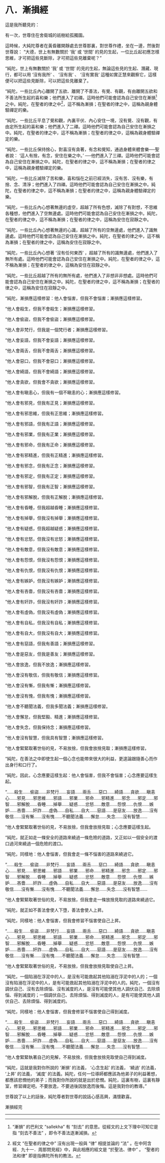# 八．漸損經

這是我所聽見的：

有一次，世尊住在舍衛城的祇樹給孤獨園。

這時候，大純陀尊者在黃昏離開靜處去世尊那裏，對世尊作禮，坐在一邊，然後對世尊說： “大德，世上有無數關於 ‘我’ 或 ‘世間’ 的見的生起，一位比丘起初應怎樣思維，才可把這些見斷除，才可把這些見離棄呢？”

“純陀，世上有無數關於 ‘我’ 或 ‘世間’ 的見的生起，無論這些見的生起、潛藏、現行，都可以用 ‘沒有我所’ 、 ‘沒有我’ 、 ‘沒有實我’ 這種如實正慧來觀察它，這樣便可以把這些見斷除，可以把這些見離棄了。

“純陀，一些比丘內心離開了五欲、離開了不善法，有覺、有觀，有由離開五欲和不善法所生起的喜和樂；他們進入了初禪。這時他們可能會認為自己安住在漸損[^1]之中。純陀，在聖者的律之中[^2]，這不稱為漸損；在聖者的律之中，這稱為親身體驗禪定的樂。

“純陀，一些比丘平息了覺和觀，內裏平伏、內心安住一境，沒有覺、沒有觀，有由定所生起的喜和樂；他們進入了二禪。這時他們可能會認為自己安住在漸損之中。純陀，在聖者的律之中，這不稱為漸損；在聖者的律之中，這稱為親身體驗禪定的樂。

“純陀，一些比丘保持捨心，對喜沒有貪著，有念和覺知，通過身體來體會樂──聖者說： ‘這人有捨，有念，安住在樂之中。’ ──他們進入了三禪。這時他們可能會認為自己安住在漸損之中。純陀，在聖者的律之中，這不稱為漸損；在聖者的律之中，這稱為親身體驗禪定的樂。

“純陀，一些比丘滅除了苦和樂，喜和惱在之前已經消失，沒有苦、沒有樂，有捨、念、清淨；他們進入了四禪。這時他們可能會認為自己安住在漸損之中。純陀，在聖者的律之中，這不稱為漸損；在聖者的律之中，這稱為親身體驗禪定的樂。

“純陀，一些比丘內心想著無邊的虛空，超越了所有色想，滅除了有對想，不思維各種想，他們進入了空無邊處。這時他們可能會認為自己安住在漸損之中。純陀，在聖者的律之中，這不稱為漸損；在聖者的律之中，這稱為安住在寂靜之中。

“純陀，一些比丘內心想著無邊的心識，超越了所有的空無邊處，他們進入了識無邊處。這時他們可能會認為自己安住在漸損之中。純陀，在聖者的律之中，這不稱為漸損；在聖者的律之中，這稱為安住在寂靜之中。

“純陀，一些比丘內心想著 ‘沒有任何東西’ ，超越了所有的識無邊處，他們進入了無所有處。這時他們可能會認為自己安住在漸損之中。純陀，在聖者的律之中，這不稱為漸損；在聖者的律之中，這稱為安住在寂靜之中。

“純陀，一些比丘超越了所有的無所有處，他們進入了非想非非想處。這時他們可能會認為自己安住在漸損之中。純陀，在聖者的律之中，這不稱為漸損；在聖者的律之中，這稱為安住在寂靜之中。

“純陀，漸損應這樣修習：他人會惱害，但我不會惱害；漸損應這樣修習。

“他人會殺生，但我不會殺生；漸損應這樣修習。

“他人會偷盜，但我不會偷盜；漸損應這樣修習。

“他人會非梵行，但我是一個梵行者；漸損應這樣修習。

“他人會妄語，但我不會妄語；漸損應這樣修習。

“他人會兩舌，但我不會兩舌；漸損應這樣修習。

“他人會惡口，但我不會惡口；漸損應這樣修習。

“他人會綺語，但我不會綺語；漸損應這樣修習。

“他人會貪欲，但我會不貪欲；漸損應這樣修習。

“他人會有瞋恚心，但我有一個不瞋恚的心；漸損應這樣修習。

“他人會有邪見，但我有正見；漸損應這樣修習。

“他人會有邪思維，但我有正思維；漸損應這樣修習。

“他人會有邪語，但我有正語；漸損應這樣修習。

“他人會有邪業，但我有正業；漸損應這樣修習。

“他人會有邪命，但我有正命；漸損應這樣修習。

“他人會有邪精進，但我有正精進；漸損應這樣修習。

“他人會有邪念，但我有正念；漸損應這樣修習。

“他人會有邪定，但我有正定；漸損應這樣修習。

“他人會有邪智，但我有正智；漸損應這樣修習。

“他人會有邪解脫，但我有正解脫；漸損應這樣修習。

“他人會有昏睡，但我超越昏睡；漸損應這樣修習。

“他人會有掉舉，但我沒有掉舉；漸損應這樣修習。

“他人會有疑惑，但我超越疑惑；漸損應這樣修習。

“他人會有忿怒，但我沒有忿怒；漸損應這樣修習。

“他人會有敵意，但我沒有敵意；漸損應這樣修習。

“他人會有怨恨，但我沒有怨恨；漸損應這樣修習。

“他人會有仇恨，但我沒有仇恨；漸損應這樣修習。

“他人會有嫉妒，但我沒有嫉妒；漸損應這樣修習。

“他人會有吝嗇，但我沒有吝嗇；漸損應這樣修習。

“他人會有奸詐，但我沒有奸詐；漸損應這樣修習。

“他人會有虛偽，但我沒有虛偽；漸損應這樣修習。

“他人會有自私，但我沒有自私；漸損應這樣修習。

“他人會有自大，但我沒有自大；漸損應這樣修習。

“他人會有惡語，但我有善語；漸損應這樣修習。

“他人會是惡友，但我是善友；漸損應這樣修習。

“他人會放逸，但我不放逸；漸損應這樣修習。

“他人會沒有敬信，但我有敬信；漸損應這樣修習。

“他人會沒有慚，但我有慚；漸損應這樣修習。

“他人會沒有愧，但我有愧；漸損應這樣修習。

“他人會不聽聞法義，但我多聞法義；漸損應這樣修習。

“他人會懈怠，但我堅毅、精進；漸損應這樣修習。

“他人會失念，但我保持念；漸損應這樣修習。

“他人會沒有智慧，但我具有智慧；漸損應這樣修習。

“他人會緊緊取著世俗的見，不易放捨，但我會放捨見取；漸損應這樣修習。

“純陀，在善法之中即使生起一個心念也能帶來很大的利益，更遑論跟隨善心而作出身行和口行了。

“純陀，因此，心念應要這樣生起：他人會惱害，但我不會惱害；心念應要這樣生起。

“……殺生……偷盜……非梵行……妄語……兩舌……惡口……綺語……貪欲……瞋恚心……邪見……邪思維……邪語……邪業……邪命……邪精進……邪念……邪定……邪智……邪解脫……昏睡……掉舉……疑惑……忿怒……敵意……怨恨……仇恨……嫉妒……吝嗇……奸詐……虛偽……自私……自大……惡語……是惡友……放逸……沒有敬信……沒有慚……沒有愧……不聽聞法義……懈怠……失念……沒有智慧……

“他人會緊緊取著世俗的見，不易放捨，但我會放捨見取；心念應要這樣生起。

“純陀，就正如走一條安全的道路來繞過一條危險的道路，又正如以一個安全的渡口過河來繞過一個危險的渡口。

“純陀，同樣地：他人會惱害，但我會走一條不惱害的道路來繞過它。

“……殺生……偷盜……非梵行……妄語……兩舌……惡口……綺語……貪欲……瞋恚心……邪見……邪思維……邪語……邪業……邪命……邪精進……邪念……邪定……邪智……邪解脫……昏睡……掉舉……疑惑……忿怒……敵意……怨恨……仇恨……嫉妒……吝嗇……奸詐……虛偽……自私……自大……惡語……是惡友……放逸……沒有敬信……沒有慚……沒有愧……不聽聞法義……懈怠……失念……沒有智慧……

“他人會緊緊取著世俗的見，不易放捨，但我會走一條放捨見取的道路來繞過它。

“純陀，就正如不善法會使人下墮，善法會使人上昇。

“純陀，同樣地：他人會惱害，但我會修習不惱害使自己上昇。

“……殺生……偷盜……非梵行……妄語……兩舌……惡口……綺語……貪欲……瞋恚心……邪見……邪思維……邪語……邪業……邪命……邪精進……邪念……邪定……邪智……邪解脫……昏睡……掉舉……疑惑……忿怒……敵意……怨恨……仇恨……嫉妒……吝嗇……奸詐……虛偽……自私……自大……惡語……是惡友……放逸……沒有敬信……沒有慚……沒有愧……不聽聞法義……懈怠……失念……沒有智慧……

“他人會緊緊取著世俗的見，不易放捨，但我會放捨見取使自己上昇。

“純陀，一個陷溺在浮泥中的人，是沒有可能救起其他陷溺在浮泥中的人的；一個沒有陷溺在浮泥中的人，是有可能救起其他陷溺在浮泥中的人的。純陀，一個沒有調伏自己、沒有去除煩惱、沒有滅度的人，是沒有可能使其他人調伏自己、去除煩惱、得到滅度的；一個調伏自己、去除煩惱、得到滅度的人，是有可能使其他人調伏自己、去除煩惱、得到滅度的。

“純陀，同樣地：他人會惱害，但我會修習不惱害使自己得到滅度。

“……殺生……偷盜……非梵行……妄語……兩舌……惡口……綺語……貪欲……瞋恚心……邪見……邪思維……邪語……邪業……邪命……邪精進……邪念……邪定……邪智……邪解脫……昏睡……掉舉……疑惑……忿怒……敵意……怨恨……仇恨……嫉妒……吝嗇……奸詐……虛偽……自私……自大……惡語……是惡友……放逸……沒有敬信……沒有慚……沒有愧……不聽聞法義……懈怠……失念……沒有智慧……

“他人會緊緊執著自己的見解，不易放捨，但我會放捨見取使自己得到滅度。

“純陀，這就是我對你所說的 ‘漸損’ 的法義， ‘心念生起’ 的法義， ‘繞過’ 的法義， ‘上昇’ 的法義， ‘滅度’ 的法義。純陀，任何一位導師都應該為他弟子的利益著想，都應該悲憫他的弟子；而我對你所說的就是出於悲憫。純陀，這裏有樹，這裏有靜室，修習禪定吧。不要放逸，不要過後因放逸而後悔。這是我對你的教導。”

世尊說了以上的話後，純陀尊者對世尊的說話心感高興，滿懷歡喜。

漸損經完

---

[^1]: “漸損” 的巴利文 “sallekha” 有 “刻去” 的意思。從經文的上文下理中可知它是指 “刻去不善法” ，即令不善法逐漸減損。

[^2]: 經文 “在聖者的律之中” 沒有出現一般與 “律” 相提並論的 “法” 。在中阿含經．九十一．周那問見經》中，與此相應的經文是 “於聖法、律中” 。 “聖者的法和律” 即是指佛陀所有的教法。 

